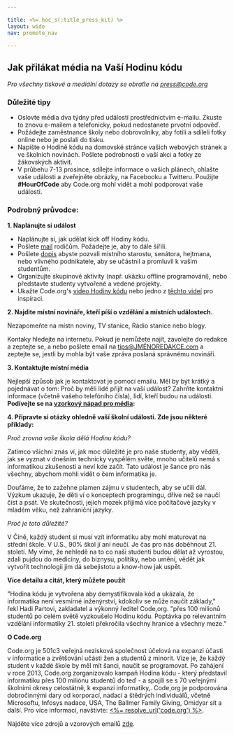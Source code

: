 ```yaml
---

title: <%= hoc_s(:title_press_kit) %>
layout: wide
nav: promote_nav

---
```



## Jak přilákat média na Vaší Hodinu kódu

*Pro všechny tiskové a mediální dotazy se obraťte na <press@code.org>*

### Důležité tipy

  * Oslovte média dva týdny před událostí prostřednictvím e-mailu. Zkuste to znovu e-mailem a telefonicky, pokud nedostanete prvotní odpověď.
  * Požádejte zaměstnance školy nebo dobrovolníky, aby fotili a sdíleli fotky online nebo je poslali do tisku.
  * Napište o Hodině kódu na domovské stránce vašich webových stránek a ve školních novinách. Pošlete podrobnosti o vaší akci a fotky ze žákovských aktivit.
  * V průbehu 7-13 prosince, sdílejte informace o vašich plánech, ohlašte vaše události a zveřejněte obrázky, na Facebooku a Twitteru. Použijte **#HourOfCode** aby Code.org mohl vidět a mohl podporovat vaše události.

### Podrobný průvodce:

**1. Naplánujte si událost**

  * Naplánujte si, jak udělat kick off Hodiny kódu.
  * Pošlete [mail](<%= resolve_url('/promote/resources#sample-emails') %>) rodičům. Požádejte je, aby to dále šířili.
  * Pošlete [dopis](<%= resolve_url('/promote/resources#sample-emails') %>) abyste pozvali místního starostu, senátora, hejtmana, nebo vlivného podnikatele, aby se učástnil a promluvil k vašim studentům.
  * Organizujte skupinové aktivity (např. ukázku offline programování), nebo představte studenty vytvořené a vedené projekty.
  * Ukažte Code.org's [video Hodiny kódu](<%= resolve_url('/') %>) nebo jedno z [těchto videí](<%= resolve_url('/promote/resources#videos') %>) pro inspiraci.

**2. Najdite místní novináře, kteří píší o vzdělání a místních událostech.**

Nezapomeňte na místn noviny, TV stanice, Rádio stanice nebo blogy.

Kontaky hledejte na internetu. Pokud je nemůžete najít, zavolejte do redakce a zeptejte se, a nebo pošlete email na tips@JMÉNOREDAKCE.com a zeptejte se, jestli by mohla být vaše zpráva poslaná správnému novináři.

**3. Kontaktujte místní média**

Nejlepší způsob jak je kontaktovat je pomocí emailu. Měl by být krátký a pojednávat o tom: Proč by měli lidé přijít na vaší událost? Zahrňte kontaktní informace (včetně vašeho telefóního čísla), lidí, kteří budou na události. **Podívejte se na [ vzorkový nápad pro média](<%= resolve_url('/promote/resources#sample-emails') %>):**

**4. Připravte si otázky ohledně vaší školní události. Zde jsou některé příklady:**

*Proč zrovna vaše škola dělá Hodinu kódu?*

Zatímco všichni znás ví, jak moc důležité je pro naše studenty, aby věděli, jak se vyznat v dnešním technicky vyspělém světe, mnoho učitelů nemá s informatikou zkušenosti a neví kde začít. Tato událost je šance pro nás všechny, abychom mohli vidět o čem informatika je.

Doufáme, že to zažehne plamen zájmu v studentech, aby se učili dál. Výzkum ukazuje, že děti ví o konceptech programingu, dříve než se naučí číst a psát. Ve skutečnosti, jejich mozek příjímá více počítačové jazyky v mladém věku, než zahraniční jazyky.

*Proč je toto důležité?*

V Číně, každý student si musí vzít informatiku aby mohl maturovat na střední škole. V U.S., 90% škol jí ani neučí. Je čas pro nás doběhnout 21. století. My víme, že nehledě na to co naši studenti budou dělat až vyrostou, zdali pujdou do medicíny, do biznysu, politiky, nebo umění, vědět jak vytvořit technologii jim dá sebejistotu a know-how jak uspět.

**Více detailu a citát, který můžete použít**

"Hodina kódu je vytvořena aby demystifikovala kód a ukázala, že informatika není vesmírné inženýrství, kdokoliv se může naučit základy," řekl Hadi Partovi, zakladatel a výkonný ředitel Code,org. "přes 100 milionů studentů po celém světě vyzkoušelo Hodinu kódu. Poptávka po relevantním vzdělání informatiky 21. století překročila všechny hranice a všechny meze."

**O Code.org**

Code.org je 501c3 veřejná nezisková společnost účelová na expanzi účasti v informatice a zvětšování učásti žen a studentů z minorit. Vize je, že každý student v každé škole by měl mít šanci, naučit se programovat. Po zahájení v roce 2013, Code.org zorganizovalo kampaň Hodina kódu - který představil informatiku přes 100 miliónu studentů do teď - a spojili se s 70 veřejnými školními okresy celostátně, k expanzi informatiky,. Code,org je podporována dobročinnými dary od korporací, nadací a štědrých individuálů, včetně Microsoftu, Infosys nadace, USA, The Ballmer Family Giving, Omidyar sít a další. Pro více informací, navštivte: [<%= resolve_url('code.org') %>](<%= resolve_url('https://code.org') %>).

  
Najděte více zdrojů a vzorových emailů [zde](<%= resolve_url('/promote') %>).

